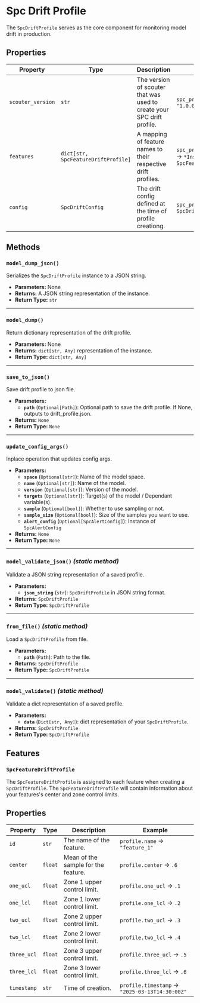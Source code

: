 # Spc Drift Profile

The `SpcDriftProfile` serves as the core component for monitoring model drift in production.

## Properties


| Property       | Type                                | Description                                                            | Example                                                                         |
|----------------|-------------------------------------|------------------------------------------------------------------------|---------------------------------------------------------------------------------|
| `scouter_version`         | `str`                               | The version of scouter that was used to create your SPC drift profile. | `spc_profile.scouter_version` → `"1.0.0"`                                       |
| `features`   | `dict[str, SpcFeatureDriftProfile]` | A mapping of feature names to their respective drift profiles.         | `spc_profile.features['feature_name']` → `*Instance of SpcFeatureDriftProfile*` |
| `config`      | `SpcDriftConfig`                    | The drift config defined at the time of profile creationg.             | `spc_profile.config` → `*Instance of SpcDriftConfig*`                           |

## Methods

### `model_dump_json()`
Serializes the `SpcDriftProfile` instance to a JSON string.

- **Parameters:** None
- **Returns:** A JSON string representation of the instance.
- **Return Type:** `str`

---

### `model_dump()`
Return dictionary representation of the drift profile.

- **Parameters:** None
- **Returns:** `dict[str, Any]` representation of the instance.
- **Return Type:** `dict[str, Any]`

---

### `save_to_json()`
Save drift profile to json file.

- **Parameters:**
    - **`path`** (`Optional[Path]`): Optional path to save the drift profile. If None, outputs to drift_profile.json.
- **Returns:** `None`
- **Return Type:** `None`

---

### `update_config_args()`
Inplace operation that updates config args.

- **Parameters:**
    - **`space`** (`Optional[str]`): Name of the model space.
    - **`name`** (`Optional[str]`): Name of the model.
    - **`version`** (`Optional[str]`): Version of the model.
    - **`targets`** (`Optional[str]`): Target(s) of the model / Dependant variable(s).
    - **`sample`** (`Optional[bool]`): Whether to use sampling or not.
    - **`sample_size`** (`Optional[bool]`): Size of the samples you want to use.
    - **`alert_config`** (`Optional[SpcAlertConfig]`): Instance of `SpcAlertConfig`
- **Returns:** `None`
- **Return Type:** `None`

---

### `model_validate_json()` _(static method)_
Validate a JSON string representation of a saved profile.

- **Parameters:**
    - **`json_string`** (`str`): `SpcDriftProfile` in JSON string format.
- **Returns:** `SpcDriftProfile`
- **Return Type:** `SpcDriftProfile`

---

### `from_file()` _(static method)_
Load a `SpcDriftProfile` from file.

- **Parameters:**
    - **`path`** (`Path`): Path to the file.
- **Returns:** `SpcDriftProfile`
- **Return Type:** `SpcDriftProfile`

---

### `model_validate()` _(static method)_
Validate a dict representation of a saved profile.

- **Parameters:**
    - **`data`** (`Dict[str, Any]`): dict representation of your `SpcDriftProfile`.
- **Returns:** `SpcDriftProfile`
- **Return Type:** `SpcDriftProfile`


## Features

### `SpcFeatureDriftProfile`
The `SpcFeatureDriftProfile` is assigned to each feature when creating a `SpcDriftProfile`. The `SpcFeatureDriftProfile` will contain information about your features's center and zone control limits.



## Properties


| Property    | Type      | Description                         | Example                                        |
|-------------|-----------|-------------------------------------|------------------------------------------------|
| `id`        | `str`     | The name of the feature.            | `profile.name` → `"feature_1"`                 |
| `center`    | `float`   | Mean of the sample for the feature. | `profile.center` → `.6`                        |
| `one_ucl`   | `float`   | Zone 1 upper control limit.         | `profile.one_ucl` → `.1`                       |
| `one_lcl`   | `float`   | Zone 1 lower control limit.         | `profile.one_lcl` → `.2`                       |
| `two_ucl`   | `float`   | Zone 2 upper control limit.         | `profile.two_ucl` → `.3`                       |
| `two_lcl`   | `float`   | Zone 2 lower control limit.         | `profile.two_lcl` → `.4`                       |
| `three_ucl` | `float`   | Zone 3 upper control limit.         | `profile.three_ucl` → `.5`                     |
| `three_lcl` | `float`   | Zone 3 lower control limit.         | `profile.three_lcl` → `.6`                     |
| `timestamp` | `str`     | Time of creation.                   | `profile.timestamp` → `"2025-03-13T14:30:00Z"` |